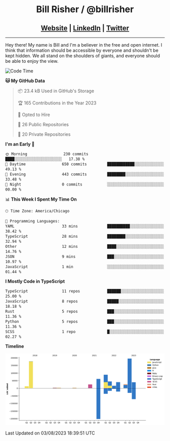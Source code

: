 
<h1 align="center">
    Bill Risher / @billrisher <br />
</h1>
<h2 align="center">
    <a href="https://billrisher.com">Website</a> | <a href="https://linkedin.com/in/william-risher">LinkedIn</a> | <a href="https://twitter.com/billrisher_">Twitter</a> 
 </h2>

---

Hey there! My name is Bill and I'm a believer in the free and open internet. 
I think that information should be accessible by everyone and shouldn't be kept hidden. 
We all stand on the shoulders of giants, and everyone should be able to enjoy the view.

<!--START_SECTION:waka-->
![Code Time](http://img.shields.io/badge/Code%20Time-217%20hrs%2058%20mins-blue)

**🐱 My GitHub Data** 

> 📦 23.4 kB Used in GitHub's Storage 
 > 
> 🏆 165 Contributions in the Year 2023
 > 
> 💼 Opted to Hire
 > 
> 📜 26 Public Repositories 
 > 
> 🔑 20 Private Repositories 
 > 
**I'm an Early 🐤** 

```text
🌞 Morning                230 commits         ████░░░░░░░░░░░░░░░░░░░░░   17.38 % 
🌆 Daytime                650 commits         ████████████░░░░░░░░░░░░░   49.13 % 
🌃 Evening                443 commits         ████████░░░░░░░░░░░░░░░░░   33.48 % 
🌙 Night                  0 commits           ░░░░░░░░░░░░░░░░░░░░░░░░░   00.00 % 
```


📊 **This Week I Spent My Time On** 

```text
🕑︎ Time Zone: America/Chicago

💬 Programming Languages: 
YAML                     33 mins             ██████████░░░░░░░░░░░░░░░   38.42 % 
TypeScript               28 mins             ████████░░░░░░░░░░░░░░░░░   32.94 % 
Other                    12 mins             ████░░░░░░░░░░░░░░░░░░░░░   14.76 % 
JSON                     9 mins              ███░░░░░░░░░░░░░░░░░░░░░░   10.97 % 
JavaScript               1 min               ░░░░░░░░░░░░░░░░░░░░░░░░░   01.44 % 
```

**I Mostly Code in TypeScript** 

```text
TypeScript               11 repos            ██████░░░░░░░░░░░░░░░░░░░   25.00 % 
JavaScript               8 repos             █████░░░░░░░░░░░░░░░░░░░░   18.18 % 
Rust                     5 repos             ███░░░░░░░░░░░░░░░░░░░░░░   11.36 % 
Python                   5 repos             ███░░░░░░░░░░░░░░░░░░░░░░   11.36 % 
SCSS                     1 repo              █░░░░░░░░░░░░░░░░░░░░░░░░   02.27 % 
```



**Timeline**

![Lines of Code chart](https://raw.githubusercontent.com/billrisher/billrisher/main/assets/bar_graph.png)


 Last Updated on 03/08/2023 18:39:51 UTC
<!--END_SECTION:waka-->
